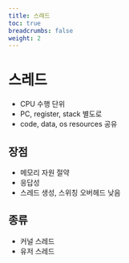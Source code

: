 ```yaml
---
title: 스레드
toc: true
breadcrumbs: false
weight: 2
---
```

# 스레드
* CPU 수행 단위
* PC, register, stack 별도로
* code, data, os resources 공유
## 장점
* 메모리 자원 절약
* 응답성
* 스레드 생성, 스위칭 오버헤드 낮음
## 종류
* 커널 스레드
* 유저 스레드